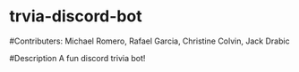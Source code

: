 # trvia-discord-bot


#Contributers:
Michael Romero, Rafael Garcia, Christine Colvin, Jack Drabic

#Description
A fun discord trivia bot!
